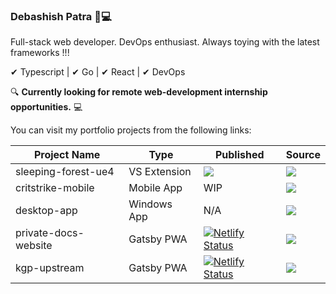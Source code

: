 ### Debashish Patra 🦉💻

Full-stack web developer. DevOps enthusiast. Always toying with the latest frameworks !!!

✔ Typescript | ✔ Go | ✔ React | ✔ DevOps

🔍 **Currently looking for remote web-development internship opportunities.** 💻

You can visit my portfolio projects from the following links:

|Project Name           | Type           | Published   | Source|
|-----------------------|----------------|-------------|-------|
| sleeping-forest-ue4   | VS Extension   | [![](https://img.shields.io/visual-studio-marketplace/v/suvam0451.sleeping-forest-ue4)](https://marketplace.visualstudio.com/items?itemName=suvam0451.sleeping-forest-ue4) | [![](https://img.shields.io/github/stars/suvam0451/sleeping-forest-ue4?style=flat)](https://github.com/suvam0451/sleeping-forest-ue4)|
| critstrike-mobile | Mobile App | WIP  | [![](https://img.shields.io/github/stars/suvam0451/critstrike-mobile-app?style=flat)](https://github.com/suvam0451/critstrike-mobile-app) |
| desktop-app | Windows App | N/A | [![](https://img.shields.io/github/stars/suvam0451/desktop-app?style=flat)](https://github.com/suvam0451/desktop-app) |
| private-docs-website  | Gatsby PWA    | [![Netlify Status](https://api.netlify.com/api/v1/badges/e3c2b5de-423f-417f-b57b-73d48f9e9c3f/deploy-status)](https://app.netlify.com/sites/suvam0451/deploys)  | [![](https://img.shields.io/github/stars/suvam0451/personal-docs-website?style=flat)](https://github.com/suvam0451/personal-docs-website) |
| kgp-upstream          | Gatsby PWA    | [![Netlify Status](https://api.netlify.com/api/v1/badges/cd12ff5e-1a66-43b3-9a7d-ceaa2958b12e/deploy-status)](https://github.com/suvam0451/kgp-upstream)| [![](https://img.shields.io/github/stars/suvam0451/kgp-upstream?style=flat)](https://github.com/suvam0451/kgp-upstream) |
